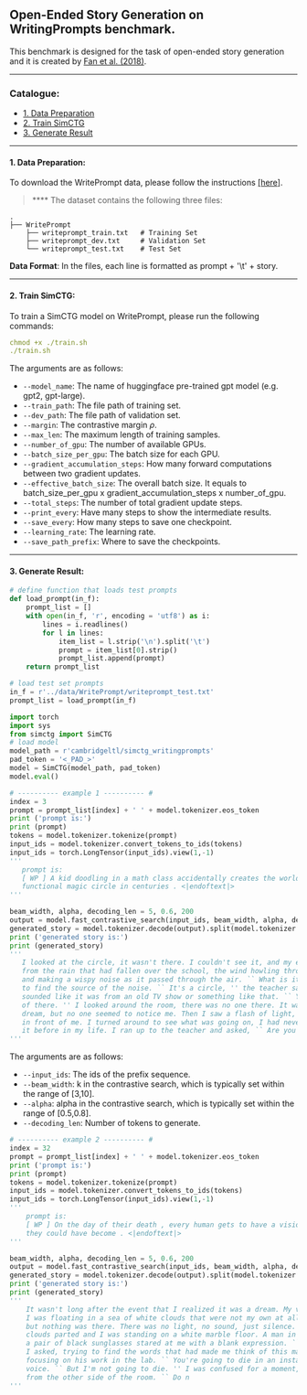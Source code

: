 ## Open-Ended Story Generation on WritingPrompts benchmark.
This benchmark is designed for the task of open-ended story generation and it is created by [Fan et al. (2018)](https://arxiv.org/abs/1805.04833).


****
### Catalogue:
* <a href='#data_preparation'>1. Data Preparation</a>
* <a href='#train_simctg'>2. Train SimCTG</a>
* <a href='#generate_results'>3. Generate Result</a>

****
<span id='data_preparation'/>

#### 1. Data Preparation:
To download the WritePrompt data, please follow the instructions [[here]](https://github.com/yxuansu/SimCTG/tree/main/data).

> **** The dataset contains the following three files:

    .
    ├── WritePrompt                     
        ├── writeprompt_train.txt   # Training Set
        ├── writeprompt_dev.txt     # Validation Set
        └── writeprompt_test.txt    # Test Set

**Data Format**: In the files, each line is formatted as prompt + '\t' + story.

****

<span id='train_simctg'/>

#### 2. Train SimCTG:
To train a SimCTG model on WritePrompt, please run the following commands:
```yaml
chmod +x ./train.sh
./train.sh
```
The arguments are as follows:
* `--model_name`: The name of huggingface pre-trained gpt model (e.g. gpt2, gpt-large).
* `--train_path`: The file path of training set.
* `--dev_path`: The file path of validation set.
* `--margin`: The contrastive margin $\rho$.
* `--max_len`: The maximum length of training samples.
* `--number_of_gpu`: The number of available GPUs.
* `--batch_size_per_gpu`: The batch size for each GPU.
* `--gradient_accumulation_steps`: How many forward computations between two gradient updates.
* `--effective_batch_size`: The overall batch size. It equals to batch_size_per_gpu x gradient_accumulation_steps x number_of_gpu.
* `--total_steps`: The number of total gradient update steps.
* `--print_every`: Have many steps to show the intermediate results.
* `--save_every`: How many steps to save one checkpoint.
* `--learning_rate`: The learning rate.
* `--save_path_prefix`: Where to save the checkpoints.

****
<span id='generate_results'/>

#### 3. Generate Result:
```python
# define function that loads test prompts
def load_prompt(in_f):
    prompt_list = []
    with open(in_f, 'r', encoding = 'utf8') as i:
        lines = i.readlines()
        for l in lines:
            item_list = l.strip('\n').split('\t')
            prompt = item_list[0].strip()
            prompt_list.append(prompt)
    return prompt_list

# load test set prompts
in_f = r'../data/WritePrompt/writeprompt_test.txt'
prompt_list = load_prompt(in_f)
```

```python
import torch
import sys
from simctg import SimCTG
# load model
model_path = r'cambridgeltl/simctg_writingprompts'
pad_token = '<_PAD_>'
model = SimCTG(model_path, pad_token)
model.eval()

# ---------- example 1 ---------- #
index = 3
prompt = prompt_list[index] + ' ' + model.tokenizer.eos_token
print ('prompt is:')
print (prompt)
tokens = model.tokenizer.tokenize(prompt)
input_ids = model.tokenizer.convert_tokens_to_ids(tokens)
input_ids = torch.LongTensor(input_ids).view(1,-1)
'''
   prompt is:
   [ WP ] A kid doodling in a math class accidentally creates the world 's first
   functional magic circle in centuries . <|endoftext|>
'''

beam_width, alpha, decoding_len = 5, 0.6, 200
output = model.fast_contrastive_search(input_ids, beam_width, alpha, decoding_len)
generated_story = model.tokenizer.decode(output).split(model.tokenizer.eos_token)[1].strip()
print ('generated story is:')
print (generated_story)
'''
   I looked at the circle, it wasn't there. I couldn't see it, and my eyes were watering 
   from the rain that had fallen over the school, the wind howling through the windows 
   and making a wispy noise as it passed through the air. `` What is it? '' I asked, trying 
   to find the source of the noise. `` It's a circle, '' the teacher said in a voice that 
   sounded like it was from an old TV show or something like that. `` You can't make it out
   of there. '' I looked around the room, there was no one there. It was as if I was in a 
   dream, but no one seemed to notice me. Then I saw a flash of light, and the circle appeared
   in front of me. I turned around to see what was going on, I had never seen anything like
   it before in my life. I ran up to the teacher and asked, `` Are you sure this is real?
'''
```
The arguments are as follows:
* `--input_ids`: The ids of the prefix sequence.
* `--beam_width`: k in the contrastive search, which is typically set within the range of [3,10].
* `--alpha`: alpha in the contrastive search, which is typically set within the range of [0.5,0.8].
* `--decoding_len`: Number of tokens to generate.


```python
# ---------- example 2 ---------- #
index = 32
prompt = prompt_list[index] + ' ' + model.tokenizer.eos_token
print ('prompt is:')
print (prompt)
tokens = model.tokenizer.tokenize(prompt)
input_ids = model.tokenizer.convert_tokens_to_ids(tokens)
input_ids = torch.LongTensor(input_ids).view(1,-1)
'''
    prompt is:
    [ WP ] On the day of their death , every human gets to have a vision of meeting the man
    they could have become . <|endoftext|>
'''

beam_width, alpha, decoding_len = 5, 0.6, 200
output = model.fast_contrastive_search(input_ids, beam_width, alpha, decoding_len)
generated_story = model.tokenizer.decode(output).split(model.tokenizer.eos_token)[1].strip()
print ('generated story is:')
print (generated_story)
'''
    It wasn't long after the event that I realized it was a dream. My vision was a blur, like
    I was floating in a sea of white clouds that were not my own at all. I looked around me,
    but nothing was there. There was no light, no sound, just silence. Then, as if on cue, the
    clouds parted and I was standing on a white marble floor. A man in a lab coat, glasses, and
    a pair of black sunglasses stared at me with a blank expression. `` What are you doing here? ''
    I asked, trying to find the words that had made me think of this man. He didn't answer, instead
    focusing on his work in the lab. `` You're going to die in an instant, '' he said in a monotone
    voice. `` But I'm not going to die. '' I was confused for a moment, but then I heard a voice
    from the other side of the room. `` Do n
'''
```

